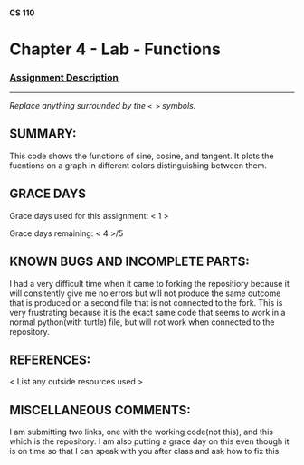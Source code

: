 #### CS 110
# Chapter 4 - Lab - Functions

### [Assignment Description](https://docs.google.com/document/d/1V20D_upUX4MO8YmskKlRB25Yu2pCEv3-h8z4EAfrSno/edit?usp=sharing)

***

_Replace anything surrounded by the `< >` symbols._

## SUMMARY:
This code shows the functions of sine, cosine, and tangent. It plots the fucntions on a graph in different colors distinguishing between them. 

## GRACE DAYS
Grace days used for this assignment: < 1 >

Grace days remaining: < 4 >/5

## KNOWN BUGS AND INCOMPLETE PARTS:
I had a very difficult time when it came to forking the repositiory because it will consitently give me no errors but will not produce the same outcome that is produced on a second file that is not connected to the fork. This is very frustrating because it is the exact same code that seems to work in a normal python(with turtle) file, but will not work when connected to the repository. 

## REFERENCES:
 < List any outside resources used >

## MISCELLANEOUS COMMENTS:
I am submitting two links, one with the working code(not this), and this which is the repository. I am also putting a grace day on this even though it is on time so that I can speak with you after class and ask how to fix this. 